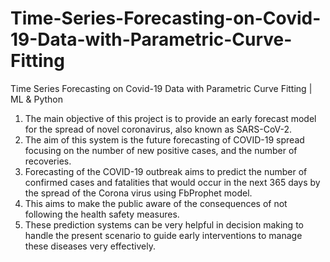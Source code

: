 # Time-Series-Forecasting-on-Covid-19-Data-with-Parametric-Curve-Fitting
Time Series Forecasting on Covid-19 Data with Parametric Curve Fitting | ML &amp; Python


1. The main objective of this project is to provide an early forecast model for the spread of novel coronavirus, also known as SARS-CoV-2.
2. The aim of this system is the future forecasting of COVID-19 spread focusing on the number of new positive cases, and the number of recoveries.
3. Forecasting of the COVID-19 outbreak aims to predict the number of confirmed cases and fatalities that would occur in the next 365 days by the spread of the Corona virus using FbProphet model.
4. This aims to make the public aware of the consequences of not following the health safety measures.
5. These prediction systems can be very helpful in decision making to handle the present scenario to guide early interventions to manage these diseases very effectively.
